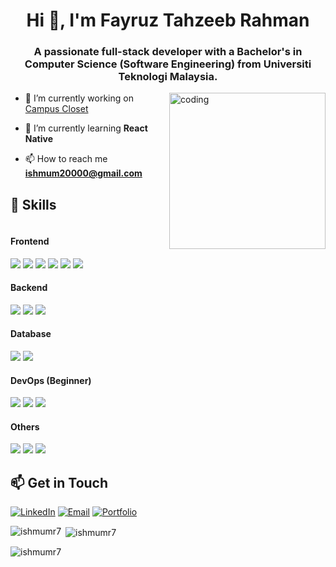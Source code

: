 <h1 align="center">Hi 👋, I'm Fayruz Tahzeeb Rahman</h1>
<h3 align="center">
	A passionate full-stack developer with a Bachelor's in Computer Science
	(Software Engineering) from Universiti Teknologi Malaysia.
</h3>
<img width="250" align="right" src="https://media1.giphy.com/media/v1.Y2lkPTc5MGI3NjExcDhscDMxZHdvZXVueG5yajFzcTYyenVzcm94YXhyOWh5dHQyczR2ZSZlcD12MV9pbnRlcm5hbF9naWZfYnlfaWQmY3Q9Zw/13HgwGsXF0aiGY/giphy.webp" alt="coding" />

- 🔭 I’m currently working on [Campus Closet](https://github.com/ishmumr7/campus-closet)

- 🌱 I’m currently learning **React Native**

- 📫 How to reach me [**ishmum20000@gmail.com**](mailto:ishmum20000@gmail.com)

## 🚀 Skills

<div style="display: flex; flex-wrap: wrap;">
  <div style="flex: 1; min-width: 150px;">
    <h4>Frontend</h4>
    <img src="https://img.shields.io/badge/-HTML5-E34F26?style=flat&logo=html5&logoColor=white" />
    <img src="https://img.shields.io/badge/-CSS3-1572B6?style=flat&logo=css3&logoColor=white" />
    <img src="https://img.shields.io/badge/-JavaScript-F7DF1E?style=flat&logo=javascript&logoColor=black" />
    <img src="https://img.shields.io/badge/-React-61DAFB?style=flat&logo=react&logoColor=black" />
    <img src="https://img.shields.io/badge/-Next.js-000000?style=flat&logo=next.js&logoColor=white" />
    <img src="https://img.shields.io/badge/-Tailwind_CSS-38B2AC?style=flat&logo=tailwind-css&logoColor=white" />
  </div>
  <div style="flex: 1; min-width: 150px;">
    <h4>Backend</h4>
    <img src="https://img.shields.io/badge/-Node.js-339933?style=flat&logo=node.js&logoColor=white" />
    <img src="https://img.shields.io/badge/-Express-000000?style=flat&logo=express&logoColor=white" />
    <img src="https://img.shields.io/badge/-PHP-777BB4?style=flat&logo=php&logoColor=white" />
  </div>
  <div style="flex: 1; min-width: 150px;">
    <h4>Database</h4>
    <img src="https://img.shields.io/badge/-SQL-4479A1?style=flat&logo=sql&logoColor=white" />
    <img src="https://img.shields.io/badge/-MongoDB-47A248?style=flat&logo=mongodb&logoColor=white" />
  </div>
  <div style="flex: 1; min-width: 150px;">
    <h4>DevOps (Beginner)</h4>
    <img src="https://img.shields.io/badge/-Docker-2496ED?style=flat&logo=docker&logoColor=white" />
    <img src="https://img.shields.io/badge/-Kubernetes-326CE5?style=flat&logo=kubernetes&logoColor=white" />
    <img src="https://img.shields.io/badge/-Jenkins-D24939?style=flat&logo=jenkins&logoColor=white" />
  </div>
  <div style="flex: 1; min-width: 150px;">
    <h4>Others</h4>
    <img src="https://img.shields.io/badge/-Git-F05032?style=flat&logo=git&logoColor=white" />
    <img src="https://img.shields.io/badge/-RESTful_APIs-008000?style=flat&logo=rest&logoColor=white" />
    <img src="https://img.shields.io/badge/-Agile-0052CC?style=flat&logo=agile&logoColor=white" />
  </div>
</div>

## 📫 Get in Touch

[![LinkedIn](https://img.shields.io/badge/-LinkedIn-0077B5?style=flat&logo=linkedin&logoColor=white)](https://linkedin.com/in/tahzeebr7)
[![Email](https://img.shields.io/badge/-Email-D14836?style=flat&logo=gmail&logoColor=white)](mailto:ishmum20000@gmail.com)
[![Portfolio](https://img.shields.io/badge/-Portfolio-000000?style=flat&logo=react&logoColor=white)](https://tahzeeb.netlify.app)

<p>
	<img
		align="left"
		src="https://github-readme-stats.vercel.app/api/top-langs?username=ishmumr7&show_icons=true&locale=en&layout=compact"
		alt="ishmumr7"
	/>
</p>

<p>
	&nbsp;<img
		align="center"
		src="https://github-readme-stats.vercel.app/api?username=ishmumr7&show_icons=true&locale=en"
		alt="ishmumr7"
	/>
</p>

<p>
	<img
		align="center"
		src="https://github-readme-streak-stats.herokuapp.com/?user=ishmumr7&"
		alt="ishmumr7"
	/>
</p>
